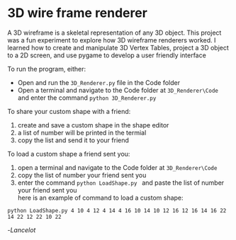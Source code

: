 # 3D wire frame renderer
A 3D wireframe is a skeletal representation of any 3D object.
This project was a fun experiment to explore how 3D wireframe renderers worked. I learned how to create and manipulate 3D Vertex Tables, project a 3D object to a 2D screen, and use pygame to develop a user friendly interface


To run the program, either:
- Open and run the ```3D_Renderer.py``` file in the Code folder
- Open a terminal and navigate to the Code folder at ```3D_Renderer\Code``` and enter the command ```python 3D_Renderer.py```

To share your custom shape with a friend:
1) create and save a custom shape in the shape editor
2) a list of number will be printed in the termial
3) copy the list and send it to your friend

To load a custom shape a friend sent you:
1) open a terminal and navigate to the Code folder at ```3D_Renderer\Code```
2) copy the list of number your friend sent you
3) enter the command ```python LoadShape.py ``` and paste the list of number your friend sent you
<br>here is an example of command to load a custom shape:
```
python LoadShape.py 4 10 4 12 4 14 4 16 10 14 10 12 16 12 16 14 16 22 14 22 12 22 10 22
```

-*Lancelot*
